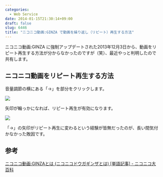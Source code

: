```yaml
---
categories:
  - Web Service
date: 2014-01-15T21:30:14+09:00
draft: false
slug: 6446
title: "ニコニコ動画:GINZA で動画を繰り返し（リピート）再生する方法"
---
```


ニコニコ動画:GINZA に強制アップデートされた2013年12月3日から、動画をリピート再生する方法が分からなかったのですが（笑）、最近やっと判明したので共有します。

## ニコニコ動画をリピート再生する方法

音量調節の横にある「→」を部分をクリックします。

![](/images/2014/01/6446_1.png)

矢印が輪っかになれば、リピート再生が有効になります。

![](/images/2014/01/6446_2.png)

「→」の矢印がリピート再生に変わるという経験が皆無だったのが、長い間気付かなかった敗因です。

## 参考

[ニコニコ動画:GINZAとは (ニコニコドウガギンザとは) [単語記事] - ニコニコ大百科](http://dic.nicovideo.jp/a/%E3%83%8B%E3%82%B3%E3%83%8B%E3%82%B3%E5%8B%95%E7%94%BB:ginza)
